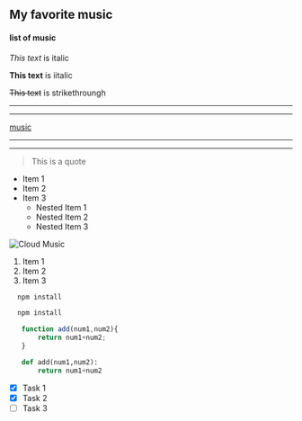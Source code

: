 ## My favorite music

#### list of music

*This text* is italic

**This text** is iitalic

~~This text~~ is strikethroungh

---

___

[music](https://music.163.com/#/my/m/music/playlist?id=508290814)

----

___

> This is a quote

* Item 1
* Item 2
* Item 3
  * Nested Item 1
  * Nested Item 2
  * Nested Item 3

![Cloud Music](https://markdown-here.com/img/icon256.png)

1. Item 1
1. Item 2
1. Item 3

```bash
  npm install

  npm install
```
```javascript
   function add(num1,num2){
       return num1+num2;
   }

```
```python
   def add(num1,num2):
       return num1+num2

```
* [x] Task 1
* [x] Task 2
* [ ] Task 3
